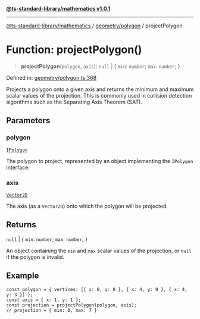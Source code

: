 [**@ts-standard-library/mathematics v1.0.1**](../../../README.md)

***

[@ts-standard-library/mathematics](../../../README.md) / [geometry/polygon](../README.md) / projectPolygon

# Function: projectPolygon()

> **projectPolygon**(`polygon`, `axis`): `null` \| \{ `min`: `number`; `max`: `number`; \}

Defined in: [geometry/polygon.ts:368](https://github.com/gabaudette/ts-stdlib/blob/7333da76bc775fbabd0907ad8519b912cfc2fe26/packages/mathematics/src/geometry/polygon.ts#L368)

Projects a polygon onto a given axis and returns the minimum and maximum scalar values
of the projection. This is commonly used in collision detection algorithms such as the
Separating Axis Theorem (SAT).

## Parameters

### polygon

[`IPolygon`](../interfaces/IPolygon.md)

The polygon to project, represented by an object implementing the `IPolygon` interface.

### axis

[`Vector2D`](../../../vector/vector/type-aliases/Vector2D.md)

The axis (as a `Vector2D`) onto which the polygon will be projected.

## Returns

`null` \| \{ `min`: `number`; `max`: `number`; \}

An object containing the `min` and `max` scalar values of the projection, or `null` if the polygon is invalid.

## Example

```
const polygon = { vertices: [{ x: 0, y: 0 }, { x: 4, y: 0 }, { x: 4, y: 3 }] };
const axis = { x: 1, y: 1 };
const projection = projectPolygon(polygon, axis);
// projection = { min: 0, max: 7 }
```
